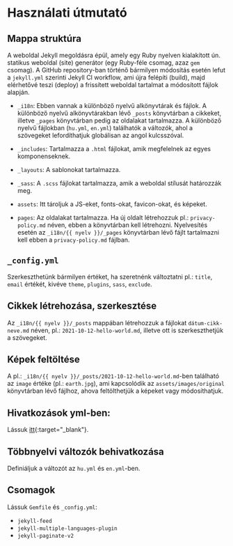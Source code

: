 # Használati útmutató

## Mappa struktúra

A weboldal Jekyll megoldásra épül, amely egy Ruby nyelven kialakított ún. statikus weboldal (site) generátor (egy Ruby-féle csomag, azaz `gem` csomag). A GitHub repository-ban történő bármilyen módosítás esetén lefut a `jekyll.yml` szerinti Jekyll CI workflow, ami újra felépíti (build), majd elérhetővé teszi (deploy) a frissített weboldal tartalmat a módosított fájlok alapján.

- `_i18n`: Ebben vannak a különböző nyelvű alkönyvtárak és fájlok. A különböző nyelvű alkönyvtárakban lévő `_posts` könyvtárban a cikkeket, illetve `_pages` könyvtárban pedig az oldalakat tartalmazza. A különböző nyelvű fájlokban (`hu.yml`, `en.yml`) találhatók a változók, ahol a szövegeket lefordíthatjuk globálisan az angol kulcsszóval.

- `_includes`: Tartalmazza a `.html` fájlokat, amik megfelelnek az egyes komponenseknek.

- `_layouts`: A sablonokat tartalmazza.

- `_sass`: A `.scss` fájlokat tartalmazza, amik a weboldal stílusát határozzák meg.

- `assets`: Itt tároljuk a JS-eket, fonts-okat, favicon-okat, és képeket.

- `pages`: Az oldalakat tartalmazza. Ha új oldalt létrehozzuk pl.: `privacy-policy.md` néven, ebben a könyvtárban kell létrehozni. Nyelvesítés esetén az `_i18n/{{ nyelv }}/_pages` könyvtárban lévő fájlt tartalmazni kell ebben a `privacy-policy.md` fájlban.

## `_config.yml`

Szerkeszthetünk bármilyen értéket, ha szeretnénk változtatni pl.: `title`, `email` értékét, kivéve `theme`, `plugins`, `sass`, `exclude`.

## Cikkek létrehozása, szerkesztése

Az `_i18n/{{ nyelv }}/_posts` mappában létrehozzuk a fájlokat `dátum-cikk-neve.md` néven, pl.: `2021-10-12-hello-world.md`, illetve ott is szerkeszthetjük a szövegeket.

## Képek feltöltése

A pl.: `_i18n/{{ nyelv }}/_posts/2021-10-12-hello-world.md`-ben található az `image` értéke (pl.: `earth.jpg`), ami kapcsolódik az `assets/images/original` könyvtárban lévő fájlhoz, ahova feltölthetjük a képeket vagy módosíthatjuk.

## Hivatkozások yml-ben:

Lássuk [itt](https://mademistakes.com/mastering-jekyll/how-to-link/){:target="\_blank"}.

## Többnyelvi változók behivatkozása

Definiáljuk a változót az `hu.yml` és `en.yml`-ben.

## Csomagok

Lássuk `Gemfile` és `_config.yml`:

- `jekyll-feed`
- `jekyll-multiple-languages-plugin`
- `jekyll-paginate-v2`
